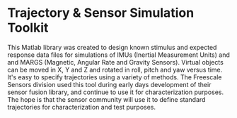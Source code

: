 Trajectory & Sensor Simulation Toolkit
======================================

This Matlab library was created to design known stimulus and expected response data files for simulations of IMUs (Inertial Measurement Units) and and MARGS (Magnetic, Angular Rate and Gravity Sensors).  Virtual objects can be moved in X, Y and Z and rotated in roll, pitch and yaw versus time.  It's easy to specify trajectories using a variety of methods.  The Freescale Sensors division used this tool during early days development of their sensor fusion library, and continue to use it for characterization purposes.  The hope is that the sensor community will use it to define standard trajectories for characterization and test purposes.
